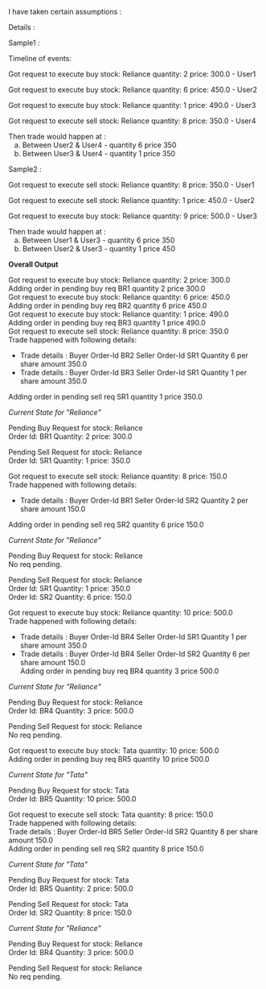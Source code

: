 I have taken certain assumptions :

Details : 

Sample1 : 

Timeline of events: 

Got request to execute buy stock: Reliance quantity: 2 price: 300.0 - User1

Got request to execute buy stock: Reliance quantity: 6 price: 450.0 - User2

Got request to execute buy stock: Reliance quantity: 1 price: 490.0 - User3

Got request to execute sell stock: Reliance quantity: 8 price: 350.0 - User4

Then trade would happen at : <br>
	&nbsp;&nbsp; a. Between User2 & User4 - quantity 6 price 350<br>
	&nbsp;&nbsp; b. Between User3 & User4 - quantity 1 price 350

 
Sample2 : 


Got request to execute sell stock: Reliance quantity: 8 price: 350.0 - User1

Got request to execute sell stock: Reliance quantity: 1 price: 450.0 - User2

Got request to execute buy stock: Reliance quantity: 9 price: 500.0 - User3

Then trade would happen at : <br>
	&nbsp;&nbsp; a. Between User1 & User3 - quantity 6 price 350<br>
	&nbsp;&nbsp; b. Between User2 & User3 - quantity 1 price 450


**Overall Output**  <br>

Got request to execute buy stock: Reliance quantity: 2 price: 300.0 <br>
Adding order in pending buy req BR1 quantity 2 price 300.0 <br>
Got request to execute buy stock: Reliance quantity: 6 price: 450.0 <br>
Adding order in pending buy req BR2 quantity 6 price 450.0 <br>
Got request to execute buy stock: Reliance quantity: 1 price: 490.0 <br>
Adding order in pending buy req BR3 quantity 1 price 490.0 <br>
Got request to execute sell stock: Reliance quantity: 8 price: 350.0 <br>
Trade happened with following details: <br>
- Trade details : Buyer Order-Id BR2 Seller Order-Id SR1 Quantity 6 per share amount 350.0 <br>
- Trade details : Buyer Order-Id BR3 Seller Order-Id SR1 Quantity 1 per share amount 350.0 <br>

Adding order in pending sell req SR1 quantity 1 price 350.0 <br>

_Current State for "Reliance"_

Pending Buy Request for stock: Reliance <br>
Order Id: BR1 Quantity: 2 price: 300.0 <br>

Pending Sell Request for stock: Reliance <br>
Order Id: SR1 Quantity: 1 price: 350.0 <br>

Got request to execute sell stock: Reliance quantity: 8 price: 150.0  <br>
Trade happened with following details: <br>
- Trade details : Buyer Order-Id BR1 Seller Order-Id SR2 Quantity 2 per share amount 150.0 <br>

Adding order in pending sell req SR2 quantity 6 price 150.0 <br>

_Current State for "Reliance"_

Pending Buy Request for stock: Reliance <br>
No req pending.

Pending Sell Request for stock: Reliance <br>
Order Id: SR1 Quantity: 1 price: 350.0 <br>
Order Id: SR2 Quantity: 6 price: 150.0 <br>

Got request to execute buy stock: Reliance quantity: 10 price: 500.0 <br>
Trade happened with following details: <br>
- Trade details : Buyer Order-Id BR4 Seller Order-Id SR1 Quantity 1 per share amount 350.0 <br>
- Trade details : Buyer Order-Id BR4 Seller Order-Id SR2 Quantity 6 per share amount 150.0 <br>
Adding order in pending buy req BR4 quantity 3 price 500.0 <br>

_Current State for "Reliance"_

Pending Buy Request for stock: Reliance <br>
Order Id: BR4 Quantity: 3 price: 500.0 <br>

Pending Sell Request for stock: Reliance <br>
No req pending.

Got request to execute buy stock: Tata quantity: 10 price: 500.0 <br>
Adding order in pending buy req BR5 quantity 10 price 500.0 <br>


_Current State for "Tata"_

Pending Buy Request for stock: Tata <br>
Order Id: BR5 Quantity: 10 price: 500.0 <br>

Got request to execute sell stock: Tata quantity: 8 price: 150.0 <br>
Trade happened with following details: <br>
Trade details : Buyer Order-Id BR5 Seller Order-Id SR2 Quantity 8 per share amount 150.0 <br>
Adding order in pending sell req SR2 quantity 8 price 150.0 <br>

_Current State for "Tata"_

Pending Buy Request for stock: Tata <br>
Order Id: BR5 Quantity: 2 price: 500.0 <br>

Pending Sell Request for stock: Tata <br>
Order Id: SR2 Quantity: 8 price: 150.0 <br>


_Current State for "Reliance"_

Pending Buy Request for stock: Reliance <br>
Order Id: BR4 Quantity: 3 price: 500.0 <br>

Pending Sell Request for stock: Reliance <br>
No req pending.
